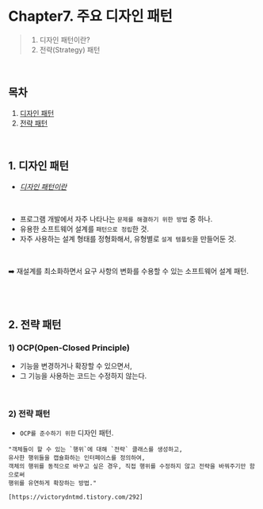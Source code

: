 # Chapter7. 주요 디자인 패턴

> 1. 디자인 패턴이란?     
> 2. 전략(Strategy) 패턴         

</br>

## 목차   

1. [디자인 패턴](#1-디자인-패턴)   
2. [전략 패턴](#2-전략-패턴)    

</br> 

## 1. 디자인 패턴  
- [*디자인 패턴이란*](https://ko.wikipedia.org/wiki/%EB%94%94%EC%9E%90%EC%9D%B8_%ED%8C%A8%ED%84%B4)  

</br>

- 프로그램 개발에서 자주 나타나는 `문제를 해결하기 위한 방법` 중 하나.  
- 유용한 소프트웨어 설계를 `패턴으로 정립`한 것.    
- 자주 사용하는 설계 형태를 정형화해서, 유형별로 `설계 템플릿`을 만들어둔 것.  
                   
</br>

➡️ 재설계를 최소화하면서 요구 사항의 변화를 수용할 수 있는 소프트웨어 설계 패턴.   
             
</br>             
</br>

## 2. 전략 패턴     

### 1) OCP(Open-Closed Principle)  
- 기능을 변경하거나 확장할 수 있으면서,    
- 그 기능을 사용하는 코드는 수정하지 않는다.  
 
</br>

### 2) 전략 패턴

- `OCP를 준수하기 위한` 디자인 패턴.  
            
```text 
"객체들이 할 수 있는 `행위`에 대해 `전략` 클래스를 생성하고,    
유사한 행위들을 캡슐화하는 인터페이스를 정의하여,   
객체의 행위를 동적으로 바꾸고 싶은 경우, 직접 행위를 수정하지 않고 전략을 바꿔주기만 함으로써   
행위를 유연하게 확장하는 방법."   
       
[https://victorydntmd.tistory.com/292]
``` 






            
            
            
